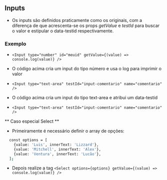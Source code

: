 ## Inputs
- Os inputs são definidos praticamente como os originais, com a diferença
de que acrescenta-se os props *getValue* e *testId* para buscar o valor e
estipular o data-testid respectivamente.

### Exemplo
- `<Input type="number" id="meuid" getValue={(value) => console.log(value)} />`
* O código acima cria um input do tipo número e usa o log para imprimir o valor
- `<Input type="text-area" testId="input-comentario" name="comentario" />`
* O código acima cria um input do tipo text-area e atribui um data-testid
- `<Input type="text-area" testId="input-comentario" name="comentario" />`

** Caso especial Select **
- Primeiramente é necessário definir o array de opções:
```sh
  const options = [
    {value: 'Luis', innerText: 'Lizzard'},
    {value: 'Mitchell', innerText: 'Alex'},
    {value: 'Ventura', innerText: 'Lucão'},
  ];
```
- Depois realize a tag
`<Select options={options} getValue={(value) => console.log(value)} />`
